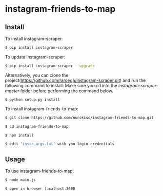 # instagram-friends-to-map

Install
-------
To install instagram-scraper:
```bash
$ pip install instagram-scraper
```

To update instagram-scraper:
```bash
$ pip install instagram-scraper --upgrade
```
Alternatively, you can clone the project(https://github.com/rarcega/instagram-scraper.git) and run the following command to install:
Make sure you cd into the *instagram-scraper-master* folder before performing the command below.
```
$ python setup.py install
```
To install instagram-friends-to-map:
```bash
$ git clone https://github.com/nunokisc/instagram-friends-to-map.git
```
```bash
$ cd instagram-friends-to-map
```
```bash
$ npm install
```
```bash
$ edit "insta_args.txt" with you login credentials
```

Usage
-----

To use instagram-friends-to-map:
```bash
$ node main.js         
```
```bash
$ open in browser localhost:3000      
```